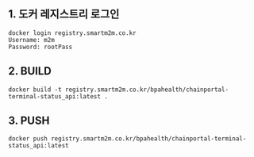 

## 1. 도커 레지스트리 로그인
```
docker login registry.smartm2m.co.kr
Username: m2m
Password: rootPass
```
## 2. BUILD 
```
docker build -t registry.smartm2m.co.kr/bpahealth/chainportal-terminal-status_api:latest .
```
## 3. PUSH
```
docker push registry.smartm2m.co.kr/bpahealth/chainportal-terminal-status_api:latest
```
